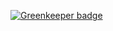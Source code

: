 
[![Greenkeeper badge](https://badges.greenkeeper.io/nicholasgriffintn/serverless-analytics-platform.svg)](https://greenkeeper.io/)
